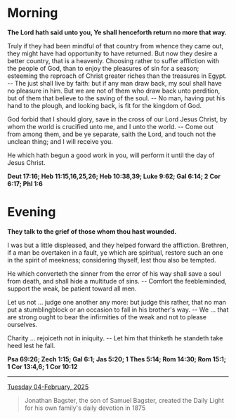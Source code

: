 # Morning

**The Lord hath said unto you, Ye shall henceforth return no more that way.**
 
Truly if they had been mindful of that country from whence they came out, they might have had opportunity to have returned. But now they desire a better country, that is a heavenly. Choosing rather to suffer affliction with the people of God, than to enjoy the pleasures of sin for a season; esteeming the reproach of Christ greater riches than the treasures in Egypt. -- The just shall live by faith: but if any man draw back, my soul shall have no pleasure in him. But we are not of them who draw back unto perdition, but of them that believe to the saving of the soul. -- No man, having put his hand to the plough, and looking back, is fit for the kingdom of God.
 
God forbid that I should glory, save in the cross of our Lord Jesus Christ, by whom the world is crucified unto me, and I unto the world. -- Come out from among them, and be ye separate, saith the Lord, and touch not the unclean thing; and I will receive you.
 
He which hath begun a good work in you, will perform it until the day of Jesus Christ.  

**Deut 17:16; Heb 11:15,16,25,26; Heb 10:38,39; Luke 9:62; Gal 6:14; 2 Cor 6:17; Phl 1:6**

# Evening

**They talk to the grief of those whom thou hast wounded.**
 
I was but a little displeased, and they helped forward the affliction. Brethren, if a man be overtaken in a fault, ye which are spiritual, restore such an one in the spirit of meekness; considering thyself, lest thou also be tempted.
 
He which converteth the sinner from the error of his way shall save a soul from death, and shall hide a multitude of sins. -- Comfort the feebleminded, support the weak, be patient toward all men.
 
Let us not ... judge one another any more: but judge this rather, that no man put a stumblingblock or an occasion to fall in his brother's way. -- We ... that are strong ought to bear the infirmities of the weak and not to please ourselves.
 
Charity ... rejoiceth not in iniquity. -- Let him that thinketh he standeth take heed lest he fall.  

**Psa 69:26; Zech 1:15; Gal 6:1; Jas 5:20; 1 Thes 5:14; Rom 14:30; Rom 15:1; 1 Cor 13:4,6; 1 Cor 10:12**

---

[Tuesday 04-February, 2025](https://t.me/s/daily_light)

> Jonathan Bagster, the son of Samuel Bagster, created the Daily Light for his own family's daily devotion in 1875

